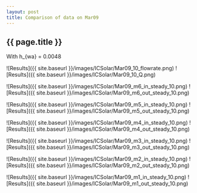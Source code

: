 ```yaml
---
layout: post
title: Comparison of data on Mar09
---
```

{{ page.title }}
-----------------
With h_{wa} = 0.0048

![Results]({{ site.baseurl }}/images/ICSolar/Mar09_10_flowrate.png) ![Results]({{ site.baseurl }}/images/ICSolar/Mar09_10_Q.png)

![Results]({{ site.baseurl }}/images/ICSolar/Mar09_m6_in_steady_10.png) ![Results]({{ site.baseurl }}/images/ICSolar/Mar09_m6_out_steady_10.png)

![Results]({{ site.baseurl }}/images/ICSolar/Mar09_m5_in_steady_10.png) ![Results]({{ site.baseurl }}/images/ICSolar/Mar09_m5_out_steady_10.png)

![Results]({{ site.baseurl }}/images/ICSolar/Mar09_m4_in_steady_10.png) ![Results]({{ site.baseurl }}/images/ICSolar/Mar09_m4_out_steady_10.png)

![Results]({{ site.baseurl }}/images/ICSolar/Mar09_m3_in_steady_10.png) ![Results]({{ site.baseurl }}/images/ICSolar/Mar09_m3_out_steady_10.png)

![Results]({{ site.baseurl }}/images/ICSolar/Mar09_m2_in_steady_10.png) ![Results]({{ site.baseurl }}/images/ICSolar/Mar09_m2_out_steady_10.png)

![Results]({{ site.baseurl }}/images/ICSolar/Mar09_m1_in_steady_10.png) ![Results]({{ site.baseurl }}/images/ICSolar/Mar09_m1_out_steady_10.png)

